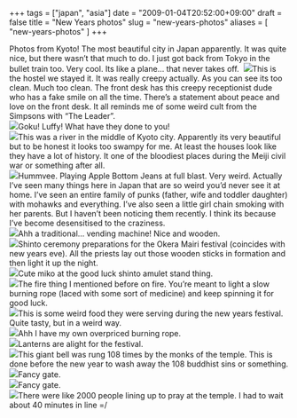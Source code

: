 +++
tags = ["japan", "asia"]
date = "2009-01-04T20:52:00+09:00"
draft = false
title = "New Years photos"
slug = "new-years-photos"
aliases = [
	"new-years-photos"
]
+++

Photos from Kyoto! The most beautiful city in Japan apparently. It was quite nice, but there wasn’t that much to do. I just got back from Tokyo in the bullet train too. Very cool. Its like a plane… that never takes off. 
![](/images/2010/10/dscf0048.jpg)This is the hostel we stayed it. It was really creepy actually. As you can see its too clean. Much too clean. The front desk has this creepy receptionist dude who has a fake smile on all the time. There’s a statement about peace and love on the front desk. It all reminds me of some weird cult from the Simpsons with “The Leader”.  
![](/images/2010/10/dscf0049.jpg)Goku! Luffy! What have they done to you!  
![](/images/2010/10/dscf0051.jpg)This was a river in the middle of Kyoto city. Apparently its very beautiful but to be honest it looks too swampy for me. At least the houses look like they have a lot of history. It one of the bloodiest places during the Meiji civil war or something after all.  
![](/images/2010/10/dscf0050.jpg)Hummvee. Playing Apple Bottom Jeans at full blast. Very weird. Actually I’ve seen many things here in Japan that are so weird you’d never see it at home. I’ve seen an entire family of punks (father, wife and toddler daughter) with mohawks and everything. I’ve also seen a little girl chain smoking with her parents. But I haven’t been noticing them recently. I think its because I’ve become desensitised to the craziness.  
![](/images/2010/10/dscf0052.jpg)Ahh a traditional… vending machine! Nice and wooden.  
![](/images/2010/10/dscf0053.jpg)Shinto ceremony preparations for the Okera Mairi festival (coincides with new years eve). All the priests lay out those wooden sticks in formation and then light it up the night.  
![](/images/2010/10/dscf0055.jpg)Cute miko at the good luck shinto amulet stand thing.  
![](/images/2010/10/dscf0056.jpg)The fire thing I mentioned before on fire. You’re meant to light a slow burning rope (laced with some sort of medicine) and keep spinning it for good luck.  
![](/images/2010/10/dscf0057.jpg)This is some weird food they were serving during the new years festival. Quite tasty, but in a weird way.  
![](/images/2010/10/dscf0058.jpg)Ahh I have my own overpriced burning rope.  
![](/images/2010/10/dscf0061.jpg)Lanterns are alight for the festival.  
![](/images/2010/10/dscf0064.jpg)This giant bell was rung 108 times by the monks of the temple. This is done before the new year to wash away the 108 buddhist sins or something.  
![](/images/2010/10/dscf0071.jpg)Fancy gate.  
![](/images/2010/10/dscf0072.jpg)Fancy gate.  
![](/images/2010/10/dscf0075.jpg)There were like 2000 people lining up to pray at the temple. I had to wait about 40 minutes in line =/


